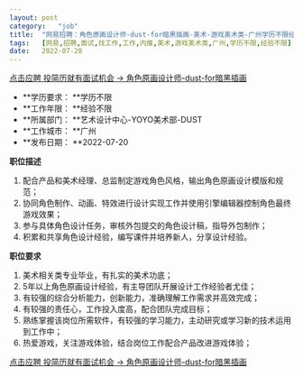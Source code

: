 ```yaml
---
layout:	post
category:	"job"
title:	"网易招聘：角色原画设计师-dust-for暗黑插画-美术-游戏美术类-广州学历不限经验不限"
tags:	[网易,招聘,面试,找工作,工作,内推,美术,游戏美术类,广州,学历不限,经验不限]
date:	2022-07-20
---
```


[点击应聘 投简历就有面试机会 -> 角色原画设计师-dust-for暗黑插画](http://mobile.bole.netease.com/bole/boleDetail?id=41540&employeeId=346f03c3cda5f04c&key=all)



- **学历要求： **学历不限
- **工作年限： **经验不限
- **所属部门： **艺术设计中心-YOYO美术部-DUST
- **工作城市： **广州
- **发布日期： **2022-07-20



**职位描述**

1. 配合产品和美术经理、总监制定游戏角色风格，输出角色原画设计模版和规范；
2. 协同角色制作、动画、特效进行设计实现工作并使用引擎编辑器控制角色最终游戏效果；
3. 参与具体角色设计任务，审核外包提交的角色设计稿，指导外包制作；
4. 积累和共享角色设计经验，编写课件并培养新人，分享设计经验。



**职位要求**

1. 美术相关类专业毕业，有扎实的美术功底；
2. 5年以上角色原画设计经验，有主导团队开展设计工作经验者尤佳；
3. 有较强的综合分析能力，创新能力，准确理解工作需求并高效完成；
4. 有较强的责任心，工作投入度高，配合团队完成目标；
5. 熟练掌握该岗位所需软件，有较强的学习能力，主动研究或学习新的技术运用到工作中；
6. 热爱游戏，关注游戏体验，结合岗位工作配合产品改进游戏体验；



[点击应聘 投简历就有面试机会 -> 角色原画设计师-dust-for暗黑插画](http://mobile.bole.netease.com/bole/boleDetail?id=41540&employeeId=346f03c3cda5f04c&key=all)